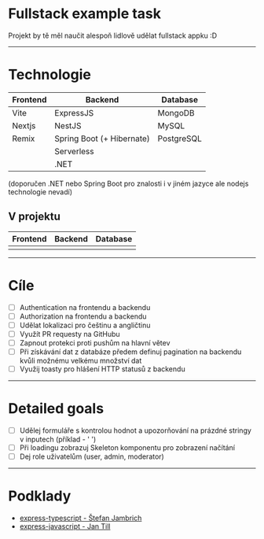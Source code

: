 # Fullstack example task

Projekt by tě měl naučit alespoň lidlově udělat fullstack appku :D

---

# Technologie

| Frontend | Backend | Database |
| ------------- | ------------- | ------------- |
| Vite | ExpressJS | MongoDB |
| Nextjs | NestJS | MySQL |
| Remix | Spring Boot (+ Hibernate) | PostgreSQL |
| | Serverless | |
| | .NET | |

(doporučen .NET nebo Spring Boot pro znalosti i v jiném jazyce ale nodejs technologie nevadí)

## V projektu

| Frontend | Backend | Database |
| ------------- | ------------- | ------------- |
| | | |

---

# Cíle

- [ ] Authentication na frontendu a backendu
- [ ] Authorization na frontendu a backendu
- [ ] Udělat lokalizaci pro češtinu a angličtinu
- [ ] Využít PR requesty na GitHubu
- [ ] Zapnout protekci proti pushům na hlavní větev
- [ ] Při získávání dat z databáze předem definuj pagination na backendu kvůli možnému velkému množství dat
- [ ] Využij toasty pro hlášení HTTP statusů z backendu

---

# Detailed goals

- [ ] Udělej formuláře s kontrolou hodnot a upozorňování na prázdné stringy v inputech (příklad - ' ')
- [ ] Při loadingu zobrazuj Skeleton komponentu pro zobrazení načítání
- [ ] Dej role uživatelům (user, admin, moderator)

---

# Podklady

- [express-typescript - Štefan Jambrich](https://github.com/stefanJambrich/huddle/tree/master/be)
- [express-javascript - Jan Till](https://github.com/honziktillu/prace-s-mongodb-a-mongoose/)